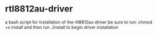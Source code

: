 # rtl8812au-driver
a bash script for installation of the rtl8812au-driver
be sure to run: chmod +x install and then run ./install to begin driver installation
